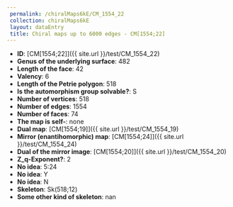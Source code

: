 ```yaml
--- 
 permalink: /chiralMaps6kE/CM_1554_22 
 collection: chiralMaps6kE
 layout: dataEntry
 title: Chiral maps up to 6000 edges - CM[1554;22]
---
```


- **ID**: [CM[1554;22]]({{ site.url }}/test/CM_1554_22)
- **Genus of the underlying surface**: 482
- **Length of the face**: 42
- **Valency**: 6
- **Length of the Petrie polygon**: 518
- **Is the automorphism group solvable?**: S
- **Number of vertices**: 518
- **Number of edges**: 1554
- **Number of faces**: 74
- **The map is self-**: none
- **Dual map**: [CM[1554;19]]({{ site.url }}/test/CM_1554_19)
- **Mirror (enantihomorphic) map**: [CM[1554;24]]({{ site.url }}/test/CM_1554_24)
- **Dual of the mirror image**: [CM[1554;20]]({{ site.url }}/test/CM_1554_20)
- **Z_q-Exponent?**: 2
- **No idea**:  5:24
- **No idea**: Y
- **No idea**: N
- **Skeleton**: Sk(518;12)
- **Some other kind of skeleton**: nan
